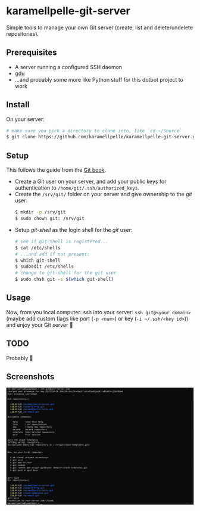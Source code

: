 # karamellpelle-git-server

Simple tools to manage your own Git server (create, list and delete/undelete repositories).

## Prerequisites
* A server running a configured SSH daemon
* [gdu](https://github.com/dundee/gdu)
* ...and probably some more like Python stuff for this dotbot project to work

## Install
On your server:
~~~bash
# make sure you pick a directory to clone into, like `cd ~/Source`
$ git clone https://github.com/karamellpelle/karamellpelle-git-server.git && cd karamellpelle-git-server && ./install
~~~

## Setup

This follows the guide from the [Git book](https://git-scm.com/book/en/v2/Git-on-the-Server-Setting-Up-the-Server).

* Create a Git user on your server, and add your public keys for authentication to `/home/git/.ssh/authorized_keys`.
* Create the `/srv/git/` folder on your server and give ownership to the _git_ user:
  ~~~bash
  $ mkdir -p /srv/git
  $ sudo chown git: /srv/git
  ~~~
* Setup _git-shell_ as the login shell for the _git_ user:
  ~~~bash
  # see if git-shell is registered...
  $ cat /etc/shells
  # ...and add if not present:
  $ which git-shell
  $ sudoedit /etc/shells
  # change to git-shell for the git user
  $ sudo chsh git -s $(which git-shell)
  ~~~

## Usage

Now, from you local computer: ssh into your server: `ssh git@<your domain>` (maybe add custom flags like port (`-p <num>`) or key (`-i ~/.ssh/<key id>`)) and enjoy your Git server 🤗

## TODO

Probably 🤔

## Screenshots

![screenshot](meta/screenshot.png)
